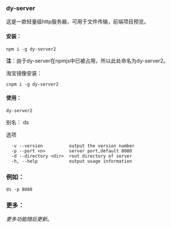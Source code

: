 ### dy-server

这是一款轻量级http服务器，可用于文件传输，前端项目预览。

#### 安装：
```
npm i -g dy-server2
```

**注**：由于dy-server在npmjs中已被占用，所以此处命名为dy-server2。

淘宝镜像安装：
```
cnpm i -g dy-server2
```

#### 使用：

```
dy-server2
```
别名： ds

选项
```
  -v --version          output the version number
  -p --port <n>         server port,default 8080
  -d --directory <dir>  root directory of server
  -h, --help            output usage information
```

### 例如：

```
ds -p 8088
```

### 更多：

*更多功能随后更新*。